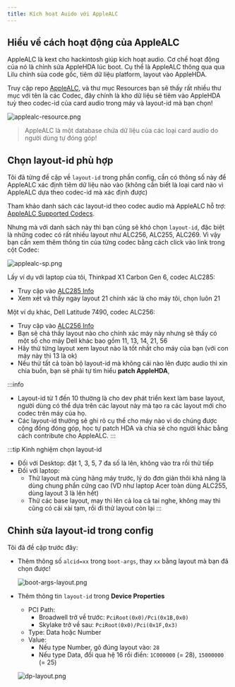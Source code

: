 ```yaml
---
title: Kích hoạt Auido với AppleALC
---
```


## Hiểu về cách hoạt động của AppleALC

AppleALC là kext cho hackintosh giúp kích hoạt audio. Cơ chế hoạt động của nó là chỉnh sửa AppleHDA lúc boot. Cụ thể là  AppleALC thông qua qua Lilu chỉnh sủa code gốc, tiêm dữ liệu platform, layout vào AppleHDA.

Truy cập repo [AppleALC](https://github.com/acidanthera/AppleALC), và thư mục Resources bạn sẽ thấy rất nhiều thư mục với tên là các Codec, đây chính là kho dữ liệu sẽ tiêm vào AppleHDA tuỳ theo codec-id của card audio trong máy và layout-id mà bạn chọn!

![applealc-resource.png](/img/docs/post-install/applealc-resource.png)

> AppleALC là một database chứa dữ liệu của các loại card audio do người dùng tự đóng góp!

## Chọn layout-id phù hợp

Tôi đã từng đề cập về `layout-id` trong phần config, cần có thông số này để AppleALC xác định tiêm dữ liệu nào vào (không cần biết là loại card nào vì AppleALC dựa theo codec-id mà xác định được)

Tham khảo danh sách các layout-id theo codec audio mà AppleALC hỗ trợ: [AppleALC Supported Codecs](https://github.com/acidanthera/AppleALC/wiki/Supported-codecs).

Nhưng mà với danh sách này thì bạn cũng sẽ khó chọn `layout-id`, đặc biệt là những codec có rất nhiều layout như ALC256, ALC255, ALC269. Vì vậy bạn cần xem thêm thông tin của từng codec bằng cách click vào link trong cột Codec:

![applealc-sp.png](/img/docs/post-install/applealc-sp.png)

Lấy ví dụ với laptop của tôi, Thinkpad X1 Carbon Gen 6, codec ALC285:

+ Truy cập vào [ALC285 Info](https://github.com/acidanthera/AppleALC/blob/master/Resources/ALC285/Info.plist)
+ Xem xét và thấy ngay layout 21 chính xác là cho máy tôi, chọn luôn 21

Một ví dụ khác, Dell Latitude 7490, codec ALC256:

+ Truy cập vào [ALC256 Info](https://github.com/acidanthera/AppleALC/blob/master/Resources/ALC256/Info.plist)
+ Bạn sẽ chả thấy layout nào cho chính xác máy này nhưng sẽ thấy có một số cho máy Dell khác bao gồm 11, 13, 14, 21, 56
+ Hãy thử từng layout xem layout nào là tốt nhất cho máy của bạn (với con máy này thì 13 là ok)
+ Nếu thử tất cả toàn bộ layout-id mà không cái nào lên được audio thì xin chia buồn, bạn sẽ phải tự tìm hiểu **patch AppleHDA**,

:::info

+ Layout-id từ 1 đến 10 thường là cho dev phát triển kext làm base layout, người dùng có thể dựa trên các layout này mà tạo ra các layout mới cho codec trên máy của họ.
+ Các layout-id thường sẽ ghi rõ cụ thể cho máy nào vì do chúng được cộng đồng đóng góp, học tự patch HDA và chia sẻ cho người khác bằng cách contribute cho AppleALC.
:::

:::tip Kinh nghiệm chọn layout-id

+ Đối với Desktop: đặt 1, 3, 5, 7 đa số là lên, không vào tra rồi thử tiếp
+ Đối với laptop:
  + Thử layout mà cùng hãng máy trước, lý do đơn giản thôi khả năng là dùng chung phần cứng cao (VD như laptop Acer toàn dùng ALC255, dùng layout 3 là lên hết)
  + Thử các base layout, may thì lên cả loa cả tai nghe, không may thì cũng có cái xài tạm, rồi đi thử layout còn lại
:::

## Chỉnh sửa layout-id trong config

Tôi đã đề cập trước đây:

+ Thêm thông số `alcid=xx` trong `boot-args`, thay `xx` bằng layout mà bạn đã chọn được!

  ![boot-args-layout.png](/img/docs/post-install/boot-args-layout.png)

+ Thêm thông tin `layout-id` trong **Device Properties**
  + PCI Path:
    + Broadwell trở về trước: `PciRoot(0x0)/Pci(0x1B,0x0)`
    + Skylake trở về sau: `PciRoot(0x0)/Pci(0x1F,0x3)`
  + Type: Data hoặc Number
  + Value:
    + Nếu type Number, gõ đúng layout vào: `28`
    + Nếu type Data, đổi qua hệ 16 rồi điền: `1C000000` (= 28), `15000000` (= 25)

  ![dp-layout.png](/img/docs/post-install/dp-layout.png)
